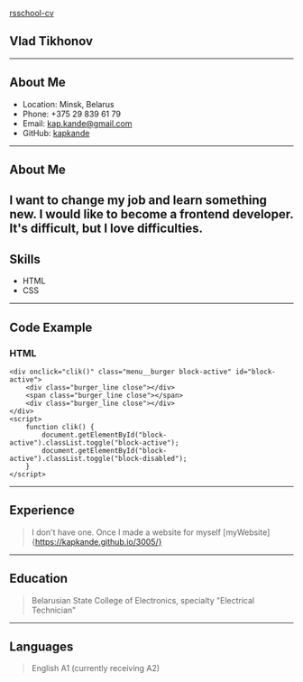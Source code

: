 [rsschool-cv]()
## Vlad Tikhonov ##
---
## About Me ##
- Location: Minsk, Belarus
- Phone: +375 29 839 61 79
- Email: kap.kande@gmail.com
- GitHub: [kapkande](https://github.com/kapkande)
---
## About Me ##
I want to change my job and learn something new. I would like to become a frontend developer. It's difficult, but I love difficulties.
---
## Skills ##
- HTML
- CSS 
---
## Code Example ##
### HTML ###
    <div onclick="clik()" class="menu__burger block-active" id="block-active">
        <div class="burger_line close"></div>
        <span class="burger_line close"></span>
        <div class="burger_line close"></div>
    </div>
    <script>
        function clik() {
            document.getElementById("block-active").classList.toggle("block-active");
            document.getElementById("block-active").classList.toggle("block-disabled");
        }
    </script>
---
## Experience ## 
>I don't have one. 
Once I made a website for myself
[myWebsite] {https://kapkande.github.io/3005/}
---
## Education ##
> Belarusian State College of Electronics, specialty "Electrical Technician"
---
## Languages  ##
> English A1 (currently receiving A2)
